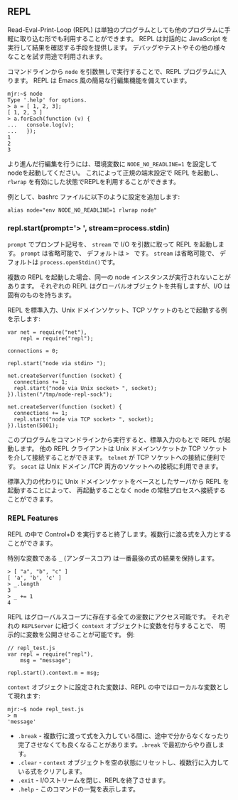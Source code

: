 ## REPL

<!--

A Read-Eval-Print-Loop (REPL) is available both as a standalone program and easily
includable in other programs.  REPL provides a way to interactively run
JavaScript and see the results.  It can be used for debugging, testing, or
just trying things out.

-->
Read-Eval-Print-Loop (REPL) は単独のプログラムとしても他のプログラムに手軽に取り込む形でも利用することができます。
REPL は対話的に JavaScript を実行して結果を確認する手段を提供します。 
デバッグやテストやその他の様々なことを試す用途で利用されます。

<!--

By executing `node` without any arguments from the command-line you will be
dropped into the REPL. It has simplistic emacs line-editing.

-->
コマンドラインから `node` を引数無しで実行することで、REPL プログラムに入ります。
REPL は Emacs 風の簡易な行編集機能を備えています。

    mjr:~$ node
    Type '.help' for options.
    > a = [ 1, 2, 3];
    [ 1, 2, 3 ]
    > a.forEach(function (v) {
    ...   console.log(v);
    ...   });
    1
    2
    3

<!--

For advanced line-editors, start node with the environmental variable `NODE_NO_READLINE=1`.
This will start the REPL in canonical terminal settings which will allow you to use with `rlwrap`.

-->
より進んだ行編集を行うには、環境変数に `NODE_NO_READLINE=1` を設定してnodeを起動してください。
これによって正規の端末設定で REPL を起動し、`rlwrap` を有効にした状態でREPLを利用することができます。

<!--

For example, you could add this to your bashrc file:

-->
例として、bashrc ファイルに以下のように設定を追加します:

    alias node="env NODE_NO_READLINE=1 rlwrap node"


### repl.start(prompt='> ', stream=process.stdin)

<!--

Starts a REPL with `prompt` as the prompt and `stream` for all I/O.  `prompt`
is optional and defaults to `> `.  `stream` is optional and defaults to
`process.stdin`.

-->
`prompt` でプロンプト記号を、 `stream` で I/O を引数に取って REPL を起動します。
`prompt` は省略可能で、 デフォルトは `> ` です。
`stream` は省略可能で、 デフォルトは `process.openStdin()`です。

<!--

Multiple REPLs may be started against the same running instance of node.  Each
will share the same global object but will have unique I/O.

-->
複数の REPL を起動した場合、同一の node インスタンスが実行されないことがあります。
それぞれの REPL はグローバルオブジェクトを共有しますが、I/O は固有のものを持ちます。

<!--

Here is an example that starts a REPL on stdin, a Unix socket, and a TCP socket:

-->
REPL を標準入力、Unix ドメインソケット、TCP ソケットのもとで起動する例を示します:

    var net = require("net"),
        repl = require("repl");

    connections = 0;

    repl.start("node via stdin> ");

    net.createServer(function (socket) {
      connections += 1;
      repl.start("node via Unix socket> ", socket);
    }).listen("/tmp/node-repl-sock");

    net.createServer(function (socket) {
      connections += 1;
      repl.start("node via TCP socket> ", socket);
    }).listen(5001);

<!--

Running this program from the command line will start a REPL on stdin.  Other
REPL clients may connect through the Unix socket or TCP socket. `telnet` is useful
for connecting to TCP sockets, and `socat` can be used to connect to both Unix and
TCP sockets.

-->
このプログラムをコマンドラインから実行すると、標準入力のもとで REPL が起動します。
他の REPL クライアントは Unix ドメインソケットか TCP ソケットを介して接続することができます。
`telnet` が TCP ソケットへの接続に便利です。
`socat` は Unix ドメイン /TCP 両方のソケットへの接続に利用できます。

<!--

By starting a REPL from a Unix socket-based server instead of stdin, you can
connect to a long-running node process without restarting it.

-->
標準入力の代わりに Unix ドメインソケットをベースとしたサーバから REPL を起動することによって、
再起動することなく node の常駐プロセスへ接続することができます。


### REPL Features

<!--

Inside the REPL, Control+D will exit.  Multi-line expressions can be input.

-->
REPL の中で Control+D を実行すると終了します。複数行に渡る式を入力とすることができます。

<!--

The special variable `_` (underscore) contains the result of the last expression.

-->
特別な変数である `_` (アンダースコア) は一番最後の式の結果を保持します。

    > [ "a", "b", "c" ]
    [ 'a', 'b', 'c' ]
    > _.length
    3
    > _ += 1
    4

<!--

The REPL provides access to any variables in the global scope. You can expose a variable
to the REPL explicitly by assigning it to the `context` object associated with each
`REPLServer`.  For example:

-->
REPL はグローバルスコープに存在する全ての変数にアクセス可能です。
それぞれの `REPLServer` に紐づく `context` オブジェクトに変数を付与することで、
明示的に変数を公開させることが可能です。 例:

    // repl_test.js
    var repl = require("repl"),
        msg = "message";

    repl.start().context.m = msg;

<!--

Things in the `context` object appear as local within the REPL:

-->
`context` オブジェクトに設定された変数は、REPL の中ではローカルな変数として現れます:

    mjr:~$ node repl_test.js
    > m
    'message'

<!--

There are a few special REPL commands:

-->

<!--

  - `.break` - While inputting a multi-line expression, sometimes you get lost
    or just don't care about completing it. `.break` will start over.
  - `.clear` - Resets the `context` object to an empty object and clears any multi-line expression.
  - `.exit` - Close the I/O stream, which will cause the REPL to exit.
  - `.help` - Show this list of special commands.

-->
  - `.break` - 複数行に渡って式を入力している間に、途中で分からなくなったり完了させなくても良くなることがあります。`.break` で最初からやり直します。
  - `.clear` - `context` オブジェクトを空の状態にリセットし、複数行に入力している式をクリアします。
  - `.exit` - I/Oストリームを閉じ、REPLを終了させます。
  - `.help` - このコマンドの一覧を表示します。
